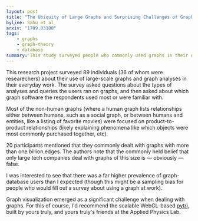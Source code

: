 ```yaml
---
layout: post
title: "The Ubiquity of Large Graphs and Surprising Challenges of Graph Processing: A User Survey"
byline: Sahu et al
arxiv: "1709.03188"
tags:
    - graphs
    - graph-theory
    - database
summary: This study surveyed people who commonly used graphs in their everyday work and discovered some interesting facts about the use of graphs in research and commercial settings.
---
```


This research project surveyed 89 individuals (36 of whom were researechers) about their use of large-scale graphs and graph analyses in their everyday work. The survey asked questions about the types of analyses and queries the users ran on graphs, and then asked about which graph software the respondents used most or were familiar with.

Most of the non-human graphs (where a human graph lists relationships either between humans, such as a social graph, or between humans and entities, like a listing of favorite movies) were focused on product-to-product relationships (likely explaining phenomena like which objects were most commonly purchased together, etc).

20 participants mentioned that they commonly dealt with graphs with more than one billion edges. The authors note that the commonly held belief that only large tech companies deal with graphs of this size is — obviously — false.

I was interested to see that there was a far higher prevalence of graph-database users than I expected (though this might be a sampling bias for people who would fill out a survey about using a graph at work).

Graph visualization emerged as a significant challenge when dealing with graphs. For this of course, I'd recommend the scalable WebGL-based [pytri](https://iscoe.github.io/pytri), built by yours truly, and yours truly's friends at the Applied Physics Lab.

